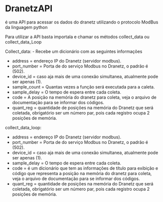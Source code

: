 # DranetzAPI
é uma API para acessar os dados do dranetz utilizando o protocolo ModBus da linguagem python

Para utilizar a API basta importala e chamar os métodos collect_data ou collect_data_Loop
<div>
Collect_data:
    - Recebe um dicionário com as seguintes informações
        <ul>
        <li>address = endereço IP do Dranetz (servidor modbus).</li>
        <li>port_number = Porta de do serviço Modbus no Dranetz, o padrão é (502).</li>
        <li>device_id = caso aja mais de uma conexão simultanea, atualmente pode ser apenas (1).</li>
        <li>sample_count = Quantas vezes a função será executada para a caleta.</li>
        <li>sample_delay = O tempo de espera entre cada coleta.</li>
        <li>code = A posição na memória do dranetz para coleta, veja o arquivo de documentação para se informar dos códigos.</li>
        <li>quant_reg = quantidade de posições na memória do Dranetz que será coletada, obrigatório ser um número par, pois cada registro ocupa 2 posições de memória.</li>
        </ul>
</div>
<div>
collect_data_loop:
        <ul>
        <li>address = endereço IP do Dranetz (servidor modbus).</li>
        <li>port_number = Porta de do serviço Modbus no Dranetz, o padrão é (502).</li>
        <li>device_id = caso aja mais de uma conexão simultanea, atualmente pode ser apenas (1).</li>
        <li>sample_delay = O tempo de espera entre cada coleta.</li>
        <li>code = é um dicionário que tem as informações de título para exibição e código que representa a posição na memória do dranetz para coleta, veja o arquivo de documentação para se informar dos códigos.
        <li>quant_reg = quantidade de posições na memória do Dranetz que será coletada, obrigatório ser um número par, pois cada registro ocupa 2 posições de memória.</li>
        </ul>
</div>